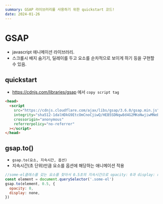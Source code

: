 ```yaml
---
summary: GSAP 라이브러리를 사용하기 위한 quickstart 코드!
date: 2024-01-26
---
```


# GSAP

- javascript 애니메이션 라이브러리.
- 스크롤시 배지 숨기기, 딜레이를 두고 요소를 순차적으로 보이게 하기 등을 구현할 수 있음.

## quickstart

- https://cdnjs.com/libraries/gsap 에서 `copy script tag`

```html
<head>
  <script
    src="https://cdnjs.cloudflare.com/ajax/libs/gsap/3.6.0/gsap.min.js"
    integrity="sha512-1dalHDkG9EtcOmCnoCjiwQ/HEB5SDNqw8d4G2MKoNwjiwMNeBAkudsBCmSlMnXdsH8Bm0mOd3tl/6nL5y0bMaQ=="
    crossorigin="anonymous"
    referrerpolicy="no-referrer"
  ></script>
</head>
```

## gsap.to()

- `gsap.to(요소, 지속시간, 옵션)`
- 지속시간(초 단위)만큼 요소를 옵션에 해당하는 애니메이션 적용

```javascript
//some-el클래스를 갖는 요소를 찾아서 0.5초의 지속시간으로 opacity: 0과 display: none을 적용한다.
const element = document.querySelector('.some-el')
gsap.to(element, 0.5, {
  opacity: 0,
  display: none,
})
```

